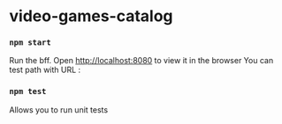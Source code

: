 # video-games-catalog

### `npm start`
Run the bff.
Open [http://localhost:8080](http://localhost:8080) to view it in the browser
You can test path with URL :

### `npm test`
Allows you to run unit tests
